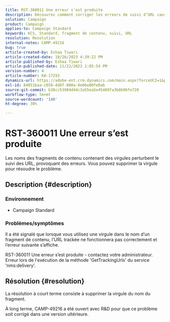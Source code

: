```yaml
---
title: RST-360011 Une erreur s’est produite
description: Découvrez comment corriger les erreurs de suivi d’URL causées par des virgules dans les noms de fragments de contenu.
solution: Campaign
product: Campaign
applies-to: Campaign Standard
keywords: KCS, Standard, fragment de contenu, suivi, URL
resolution: Resolution
internal-notes: CAMP-49216
bug: true
article-created-by: Eshaa Tiwari
article-created-date: 10/26/2023 4:39:22 PM
article-published-by: Eshaa Tiwari
article-published-date: 11/22/2023 2:05:54 PM
version-number: 4
article-number: KA-17293
dynamics-url: https://adobe-ent.crm.dynamics.com/main.aspx?forceUCI=1&pagetype=entityrecord&etn=knowledgearticle&id=7ff3d131-1e74-ee11-9ae7-6045bd0063aa
exl-id: 84051baa-c058-4d8f-800a-0e66e80fe0ab
source-git-commit: b38cc53984d44c3a55ea5e45489fa3b6b96fe720
workflow-type: tm+mt
source-wordcount: '140'
ht-degree: 30%

---
```


# RST-360011 Une erreur s’est produite


Les noms des fragments de contenu contenant des virgules perturbent le suivi des URL, provoquant des erreurs. Vous pouvez supprimer la virgule pour résoudre le problème.

## Description {#description}


### <b>Environnement</b>

- Campaign Standard




### <b>Problèmes/symptômes</b>

Il a été signalé que lorsque vous utilisez une virgule dans le nom d’un fragment de contenu, l’URL trackée ne fonctionnera pas correctement et l’erreur suivante s’affiche.

RST-360011 Une erreur s’est produite - contactez votre administrateur.
Erreur lors de l&#39;exécution de la méthode &#39;GetTrackingUrls&#39; du service &#39;nms:delivery&#39;.






## Résolution {#resolution}


La résolution à court terme consiste à supprimer la virgule du nom du fragment.

À long terme, CAMP-49216 a été ouvert avec R&amp;D pour que ce problème soit corrigé dans une version ultérieure.
